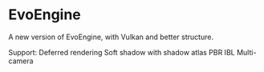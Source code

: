 # EvoEngine
A new version of EvoEngine, with Vulkan and better structure.

Support:
Deferred rendering
Soft shadow with shadow atlas
PBR
IBL
Multi-camera
